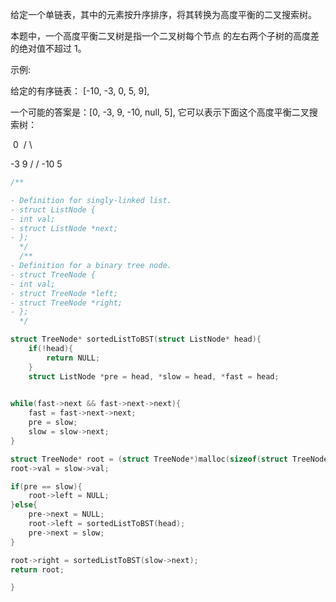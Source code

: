 给定一个单链表，其中的元素按升序排序，将其转换为高度平衡的二叉搜索树。

本题中，一个高度平衡二叉树是指一个二叉树每个节点 的左右两个子树的高度差的绝对值不超过 1。

示例:

给定的有序链表： [-10, -3, 0, 5, 9],

一个可能的答案是：[0, -3, 9, -10, null, 5], 它可以表示下面这个高度平衡二叉搜索树：

​       0
​      / \

   -3   9
   /   /
 -10  5

```c
/**

- Definition for singly-linked list.
- struct ListNode {
- int val;
- struct ListNode *next;
- };
  */
  /**
- Definition for a binary tree node.
- struct TreeNode {
- int val;
- struct TreeNode *left;
- struct TreeNode *right;
- };
  */

struct TreeNode* sortedListToBST(struct ListNode* head){
	if(!head){
		return NULL;
	}
	struct ListNode *pre = head, *slow = head, *fast = head;
	

while(fast->next && fast->next->next){
	fast = fast->next->next;
	pre = slow;
	slow = slow->next;
}

struct TreeNode* root = (struct TreeNode*)malloc(sizeof(struct TreeNode));
root->val = slow->val;

if(pre == slow){
	root->left = NULL;
}else{
	pre->next = NULL;
	root->left = sortedListToBST(head);
	pre->next = slow;
}

root->right = sortedListToBST(slow->next);
return root;

}
```

